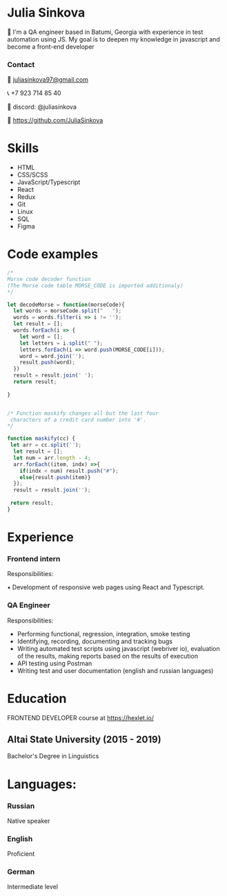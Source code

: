 # Julia Sinkova

👋 I'm a QA engineer based in Batumi, Georgia with experience in test automation using JS. My goal is to deepen my knowledge in javascript and become a front-end developer

### **Contact**

📧 juliasinkova97@gmail.com

📞 +7 923 714 85 40

👾 discord:  @juliasinkova

🔗 https://github.com/JuliaSinkova

# Skills

- HTML
- CSS/SCSS
- JavaScript/Typescript
- React
- Redux
- Git
- Linux
- SQL
- Figma

# Code examples

```jsx
/*
Morse code decoder function
(The Morse code table MORSE_CODE is imported additionaly)
*/

let decodeMorse = function(morseCode){
  let words = morseCode.split("   ");
  words = words.filter(i => i != '');
  let result = [];
  words.forEach(i => {
    let word = [];
    let letters = i.split(" ");
    letters.forEach(i => word.push(MORSE_CODE[i]));
    word = word.join('');
    result.push(word);
  })
  result = result.join(' ');
  return result;
  
}
```

```jsx

/* Function maskify changes all but the last four
 characters of a credit card number into '#'.
*/

function maskify(cc) {
 let arr = cc.split('');
  let result = [];
  let num = arr.length - 4;
  arr.forEach((item, indx) =>{
    if(indx < num) result.push("#");
    else{result.push(item)}
  });
  result = result.join('');
 
 return result;
}
```

# Experience

### Frontend intern

Responsibilities:

• Development of responsive web pages using React and Typescript.

### QA Engineer

Responsibilities:

- Performing functional, regression, integration, smoke testing
- Identifying, recording, documenting and tracking bugs
- Writing automated test scripts using javascript (webriver io), evaluation of the results, making reports based on the results of execution
- API testing using Postman
- Writing test and user documentation (english and russian languages)


# Education

FRONTEND DEVELOPER course at https://hexlet.io/

## Altai State University (2015 - 2019)

 Bachelor's Degree in Linguistics

# Languages:

### Russian

Native speaker

### English

Proficient 

### German

Intermediate level